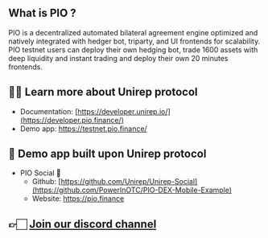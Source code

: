 
## What is PIO ?
PIO is a decentralized automated bilateral agreement engine optimized and natively integrated with hedger bot, triparty, and UI frontends for scalability. 
PIO testnet users can deploy their own hedging bot, trade 1600 assets with deep liquidity and instant trading and deploy their own 20 minutes frontends.
## ✍🏻 Learn more about Unirep protocol
- Documentation: [https://developer.unirep.io/](https://developer.pio.finance/)
- Demo app: https://testnet.pio.finance/

## 👀 Demo app built upon Unirep protocol
- PIO Social 🐝
   - Github: [https://github.com/Unirep/Unirep-Social](https://github.com/PowerInOTC/PIO-DEX-Mobile-Example)
   - Website: https://pio.finance

## 👉🏻 [**Join our discord channel**](https://discord.gg/GJV2JdZTFc)
